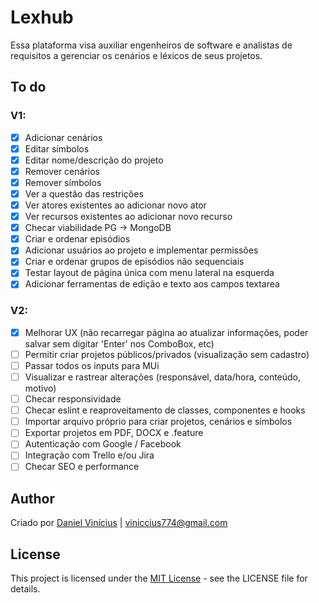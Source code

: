 # Lexhub
Essa plataforma visa auxiliar engenheiros de software e analistas de requisitos a gerenciar os cenários e léxicos de seus projetos.

## To do

### V1:
- [x] Adicionar cenários
- [x] Editar símbolos
- [x] Editar nome/descrição do projeto
- [x] Remover cenários
- [x] Remover símbolos
- [x] Ver a questão das restrições
- [x] Ver atores existentes ao adicionar novo ator
- [x] Ver recursos existentes ao adicionar novo recurso
- [x] Checar viabilidade PG -> MongoDB
- [x] Criar e ordenar episódios
- [x] Adicionar usuários ao projeto e implementar permissões
- [x] Criar e ordenar grupos de episódios não sequenciais
- [x] Testar layout de página única com menu lateral na esquerda
- [x] Adicionar ferramentas de edição e texto aos campos textarea

### V2:
- [x] Melhorar UX (não recarregar página ao atualizar informações, poder salvar sem digitar 'Enter' nos ComboBox, etc)
- [ ] Permitir criar projetos públicos/privados (visualização sem cadastro)
- [ ] Passar todos os inputs para MUi
- [ ] Visualizar e rastrear alterações (responsável, data/hora, conteúdo, motivo)
- [ ] Checar responsividade
- [ ] Checar eslint e reaproveitamento de classes, componentes e hooks
- [ ] Importar arquivo próprio para criar projetos, cenários e símbolos
- [ ] Exportar projetos em PDF, DOCX e .feature
- [ ] Autenticação com Google / Facebook
- [ ] Integração com Trello e/ou Jira
- [ ] Checar SEO e performance

## Author
Criado por  [Daniel Vinícius](https://github.com/danvinicius) | <viniccius774@gmail.com>

## License
This project is licensed under the [MIT License](https://opensource.org/license/mit) - see the LICENSE file for details.
